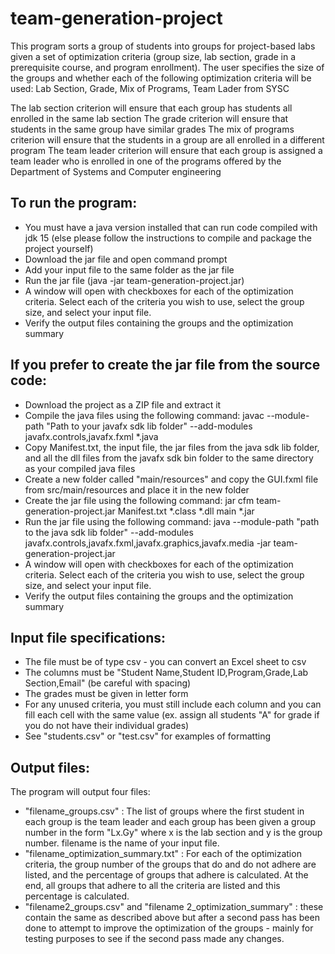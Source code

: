 # team-generation-project

This program sorts a group of students into groups for project-based labs given a 
set of optimization criteria (group size, lab section, grade in a prerequisite course, 
and program enrollment). The user specifies the size of the groups and whether each of 
the following optimization criteria will be used: Lab Section, Grade, Mix of Programs, Team Lader from SYSC

The lab section criterion will ensure that each group has students all enrolled in the same lab section
The grade criterion will ensure that students in the same group have similar grades
The mix of programs criterion will ensure that the students in a group are all enrolled in a different program
The team leader criterion will ensure that each group is assigned a team leader who is enrolled in one of the 
programs offered by the Department of Systems and Computer engineering


To run the program:
-
- You must have a java version installed that can run code compiled with jdk 15 (else please follow the instructions to compile and package the project yourself)
- Download the jar file and open command prompt 
- Add your input file to the same folder as the jar file
- Run the jar file (java -jar team-generation-project.jar)
- A window will open with checkboxes for each of the optimization criteria. Select each 
of the criteria you wish to use, select the group size, and select your input file.
- Verify the output files containing the groups and the optimization summary

If you prefer to create the jar file from the source code:
-
- Download the project as a ZIP file and extract it
- Compile the java files using the following command: javac --module-path "Path to your javafx sdk lib folder" --add-modules javafx.controls,javafx.fxml *.java
- Copy Manifest.txt, the input file, the jar files from the java sdk lib folder, and all the dll files from the javafx sdk bin folder to the same directory as your compiled java files
- Create a new folder called "main/resources" and copy the GUI.fxml file from src/main/resources and place it in the new folder
- Create the jar file using the following command: jar cfm team-generation-project.jar Manifest.txt *.class *.dll main *.jar
- Run the jar file using the following command: java --module-path "path to the java sdk lib folder" --add-modules javafx.controls,javafx.fxml,javafx.graphics,javafx.media -jar team-generation-project.jar
- A window will open with checkboxes for each of the optimization criteria. Select each 
of the criteria you wish to use, select the group size, and select your input file.
- Verify the output files containing the groups and the optimization summary

Input file specifications:
- 
- The file must be of type csv - you can convert an Excel sheet to csv
- The columns must be "Student Name,Student ID,Program,Grade,Lab Section,Email" 
(be careful with spacing)
- The grades must be given in letter form
- For any unused criteria, you must still include each column and you can fill 
each cell with the same value (ex. assign all students "A" for grade if you do 
not have their individual grades)
- See "students.csv" or "test.csv" for examples of formatting

Output files:
- 
The program will output four files:
- "filename_groups.csv" : The list of groups where the first student in each group is 
the team leader and each group has been given a group number in the form "Lx.Gy" where 
x is the lab section and y is the group number. filename is the name of your input file.
- "filename_optimization_summary.txt" : For each of the optimization criteria, the group number
of the groups that do and do not adhere are listed, and the percentage of groups that adhere is calculated.
At the end, all groups that adhere to all the criteria are listed and this percentage is calculated. 
- "filename2_groups.csv" and "filename 2_optimization_summary" : these contain the same as described above but after a second pass has been done to attempt to improve the optimization of the groups - mainly for testing purposes to see if the second pass made any changes. 
